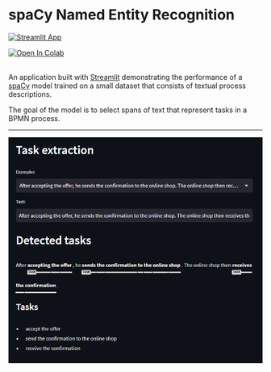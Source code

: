 # spaCy Named Entity Recognition

[![Streamlit App](https://static.streamlit.io/badges/streamlit_badge_black_white.svg)](https://jtlicardo-task-extraction-streamlit-app-y9yrzm.streamlit.app)

<a target="_blank" href="https://colab.research.google.com/github/jtlicardo/task-extraction/blob/main/task_extraction.ipynb">
  <img src="https://colab.research.google.com/assets/colab-badge.svg" alt="Open In Colab"/>
</a>
<br/><br/>

An application built with [Streamlit](https://streamlit.io/) demonstrating the performance of a [spaCy](https://spacy.io/) model trained on a small dataset that consists of textual process descriptions.

The goal of the model is to select spans of text that represent tasks in a BPMN process.

---

![image](image.png)
